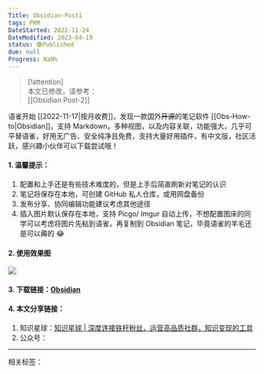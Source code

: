 ```yaml
---
Title: Obsidian-Post1
tags: PKM
DateStarted: 2022-11-24
DateModified: 2023-04-19
status: 🟢Published
due: null
Progress: NaN%
---
```


> [!attention]  
> 本文已修改，请参考：  
> [[Obsidian Post-2]]

语雀开始 [[2022-11-17|按月收费]]，发现一款国外~~开源~~的笔记软件 [[Obs-How-to|Obsidian]]，支持 Markdown，多种视图，以及内容关联，功能强大，几乎可平替语雀，好用无广告、安全纯净且免费，支持大量好用插件，有中文版，社区活跃，感兴趣小伙伴可以下载尝试哦！

#### 1. 温馨提示：

1. 配置和上手还是有些技术难度的，但是上手后简直刷新对笔记的认识
2. 笔记将保存在本地，可创建 GitHub 私人仓库，或用网盘备份
3. 发布分享、协同编辑功能建议考虑其他途径
4. 插入图片默认保存在本地，支持 Picgo/ Imgur 自动上传，不想配置图床的同学可以考虑将图片先粘到语雀，再复制到 Obsidian 笔记，毕竟语雀的羊毛还是可以薅的 😂

#### 2. 使用效果图

![](https://cdn.nlark.com/yuque/0/2022/png/29677165/1669290486575-4a3d3b02-8311-4a0f-a0be-273db6779bd2.png)

#### 3. 下载链接：[Obsidian](https://obsidian.md/)

#### 4. 本文分享链接：

1. 知识星球：[知识星球 | 深度连接铁杆粉丝，运营高品质社群，知识变现的工具](https://articles.zsxq.com/id_5t167skzd72l.html)
2. 公众号：

---

相关标签：

